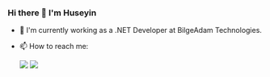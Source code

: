 ### Hi there 👋 I'm Huseyin

 - 🔭 I'm currently working as a .NET Developer at BilgeAdam Technologies.
 <!-- - 🌱 I’m currently learning .Net -->
-  📫 How to reach me:

    <a href="https://www.linkedin.com/in/huseyin-ceylan/"><img src="https://img.shields.io/badge/LinkedIn-0077B5?style=for-the-badge&logo=linkedin&logoColor=white"><img></a>
    <a href="mailto: huseyinceylantr@gmail.com"><img src="https://img.shields.io/badge/Gmail-D14836?style=for-the-badge&logo=gmail&logoColor=white"><img></a>
     
<!--
**hsyncyln/hsyncyln** is a ✨ _special_ ✨ repository because its `README.md` (this file) appears on your GitHub profile.

Here are some ideas to get you started:

- 🔭 I’m currently working on ...
- 🌱 I’m currently learning ...
- 👯 I’m looking to collaborate on ...
- 🤔 I’m looking for help with ...
- 💬 Ask me about ...
- 📫 How to reach me: ...
- 😄 Pronouns: ...
- ⚡ Fun fact: ...
-->
